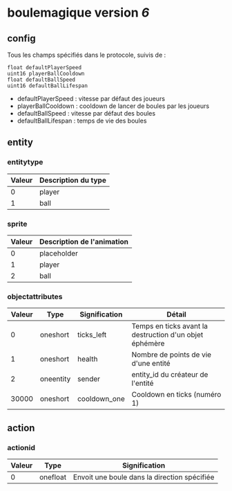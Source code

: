 # boulemagique version *6*

## config

Tous les champs spécifiés dans le protocole, suivis de :

```
float defaultPlayerSpeed
uint16 playerBallCooldown
float defaultBallSpeed
uint16 defaultBallLifespan
```

* defaultPlayerSpeed : vitesse par défaut des joueurs
* playerBallCooldown : cooldown de lancer de boules par les joueurs
* defaultBallSpeed : vitesse par défaut des boules
* defaultBallLifespan : temps de vie des boules

## entity

### entitytype

Valeur | Description du type
--- | ---
0 | player
1 | ball

### sprite

Valeur | Description de l'animation
--- | ---
0 | placeholder
1 | player
2 | ball

### objectattributes

Valeur | Type | Signification | Détail
--- | --- | --- | ---
0 | oneshort | ticks_left | Temps en ticks avant la destruction d'un objet éphémère
1 | oneshort | health | Nombre de points de vie d'une entité
2 | oneentity | sender | entity_id du créateur de l'entité
30000 | oneshort | cooldown_one | Cooldown en ticks (numéro 1)

## action

### actionid

Valeur | Type | Signification
--- | --- | ---
0 | onefloat | Envoit une boule dans la direction spécifiée
